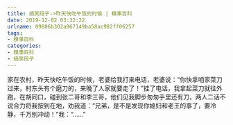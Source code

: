 ```yaml
---
title: 搞笑段子->昨天快吃午饭的时候 | 糗事百科
date: 2019-12-02 03:32:22
urlname: 09806b302a967149ba58ac982ff06257
tags: 
- 糗事百科
categories:
- 糗事百科
- 搞笑段子
---
```

家在农村，昨天快吃午饭的时候，老婆给我打来电话，老婆说：“你快拿咱家菜刀过来，村东头有个磨刀的，来晚了人家就要走了！”挂了电话，我拿起菜刀就往外跑，在胡同口，碰到张二哥和李三哥，他们见我脚步匆匆手里还有刀，两人二话不说合力将我按到在地，劝我道：“兄弟，是不是发现你媳妇和老王的事了，要冷静，千万别冲动！”我：“……”


